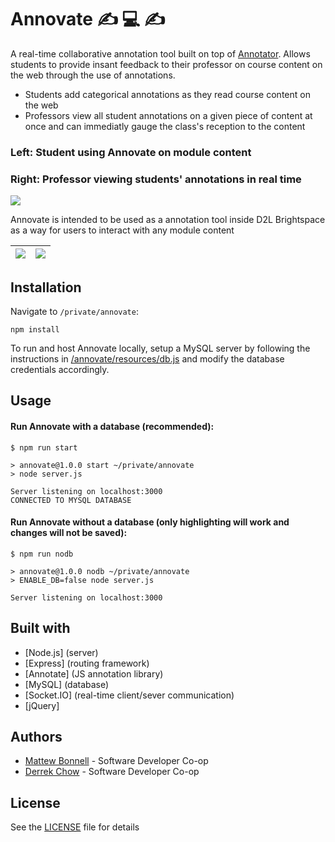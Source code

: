 # Annovate ✍️ 💻 ✍️
A real-time collaborative annotation tool built on top of [Annotator](http://annotatorjs.org/). Allows students to provide insant feedback to their professor on course content on the web through the use of annotations.

  - Students add categorical annotations as they read course content on the web
  - Professors view all student annotations on a given piece of content at once and can immediatly gauge the class's reception to the content
  
### Left: Student using Annovate on module content
### Right: Professor viewing students' annotations in real time
![](/annovate/demo/comporg_video.gif)

Annovate is intended to be used as a annotation tool inside D2L Brightspace as a way for users to interact with any module content


![](/annovate/demo/tree(prof).png)  |  ![](/annovate/demo/problem_set(prof).png)
:----------------------------------:|:-------------------------:


## Installation
Navigate to `/private/annovate`:
```
npm install
```
To run and host Annovate locally, setup a MySQL server by following the instructions in [/annovate/resources/db.js](/annovate/resources/db.js) and modify the database credentials accordingly.

## Usage
#### Run Annovate with a database (recommended):
```
$ npm run start

> annovate@1.0.0 start ~/private/annovate
> node server.js

Server listening on localhost:3000
CONNECTED TO MYSQL DATABASE
```

#### Run Annovate without a database (only highlighting will work and changes will not be saved):
```
$ npm run nodb

> annovate@1.0.0 nodb ~/private/annovate
> ENABLE_DB=false node server.js

Server listening on localhost:3000
```

## Built with
* [Node.js] (server)
* [Express] (routing framework)
* [Annotate] (JS annotation library)
* [MySQL] (database)
* [Socket.IO] (real-time client/sever communication)
* [jQuery]

## Authors
* [Mattew Bonnell](https://github.com/mattbonnell) - Software Developer Co-op
* [Derrek Chow](https://github.com/derrekchow) - Software Developer Co-op

## License
See the [LICENSE](/annovate/LICENSE) file for details
